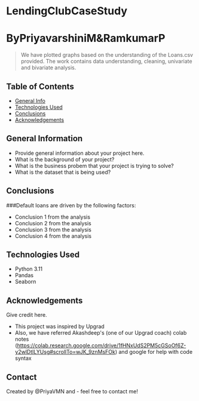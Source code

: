 # LendingClubCaseStudy
# ByPriyavarshiniM&RamkumarP
> We have plotted graphs based on the understanding of the Loans.csv provided. The work contains data understanding, cleaning, univariate and bivariate analysis.


## Table of Contents
* [General Info](#general-information)
* [Technologies Used](#technologies-used)
* [Conclusions](#conclusions)
* [Acknowledgements](#acknowledgements)

<!-- You can include any other section that is pertinent to your problem -->

## General Information
- Provide general information about your project here.
- What is the background of your project?
- What is the business probem that your project is trying to solve?
- What is the dataset that is being used?

<!-- You don't have to answer all the questions - just the ones relevant to your project. -->

## Conclusions
###Default loans are driven by the following factors:
- Conclusion 1 from the analysis
- Conclusion 2 from the analysis
- Conclusion 3 from the analysis
- Conclusion 4 from the analysis


## Technologies Used
- Python 3.11
- Pandas
- Seaborn


## Acknowledgements
Give credit here.
- This project was inspired by Upgrad
- Also, we have referred Akashdeep's (one of our Upgrad coach) colab notes (https://colab.research.google.com/drive/1fHNxUdS2PM5cGSoOf6Z-y2wlDtlLYUsg#scrollTo=wJK_9znMsFOk) and google for help with code syntax



## Contact
Created by @PriyaVMN and  - feel free to contact me!
